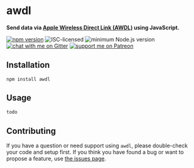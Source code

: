 # awdl

**Send data via [Apple Wireless Direct Link (AWDL)](https://owlink.org/wiki/#what-is-apple-wireless-direct-link-awdl) using JavaScript.**

[![npm version](https://img.shields.io/npm/v/awdl.svg)](https://www.npmjs.com/package/awdl)
![ISC-licensed](https://img.shields.io/github/license/derhuerst/node-awdl.svg)
![minimum Node.js version](https://img.shields.io/node/v/awdl.svg)
[![chat with me on Gitter](https://img.shields.io/badge/chat%20with%20me-on%20gitter-512e92.svg)](https://gitter.im/derhuerst)
[![support me on Patreon](https://img.shields.io/badge/support%20me-on%20patreon-fa7664.svg)](https://patreon.com/derhuerst)


## Installation

```shell
npm install awdl
```


## Usage

```js
todo
```


## Contributing

If you have a question or need support using `awdl`, please double-check your code and setup first. If you think you have found a bug or want to propose a feature, use [the issues page](https://github.com/derhuerst/node-awdl/issues).
